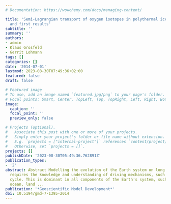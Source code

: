 ```yaml
---
# Documentation: https://wowchemy.com/docs/managing-content/

title: 'Semi-Lagrangian transport of oxygen isotopes in polythermal ice sheets: implementation
  and first results'
subtitle: ''
summary: ''
authors:
- admin
- Klaus Grosfeld
- Gerrit Lohmann
tags: []
categories: []
date: '2014-07-01'
lastmod: 2023-08-30T07:49:36+02:00
featured: false
draft: false

# Featured image
# To use, add an image named `featured.jpg/png` to your page's folder.
# Focal points: Smart, Center, TopLeft, Top, TopRight, Left, Right, BottomLeft, Bottom, BottomRight.
image:
  caption: ''
  focal_point: ''
  preview_only: false

# Projects (optional).
#   Associate this post with one or more of your projects.
#   Simply enter your project's folder or file name without extension.
#   E.g. `projects = ["internal-project"]` references `content/project/deep-learning/index.md`.
#   Otherwise, set `projects = []`.
projects: []
publishDate: '2023-08-30T05:49:36.762891Z'
publication_types:
- '2'
abstract: Abstract Modelling the evolution of the Earth system on long timescales
  requires the knowledge and understanding of driving mechanisms, such as the hydrological
  cycle. This is dominant in all components of the Earth's system, such as atmosphere,
  ocean, land ...
publication: '*Geoscientific Model Development*'
doi: 10.5194/gmd-7-1395-2014
---
```

